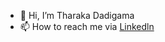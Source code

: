 - 👋 Hi, I’m Tharaka Dadigama
- 📫 How to reach me via [Linkedln](https://www.linkedin.com/in/tharaka-dadigama-96133b196/)

